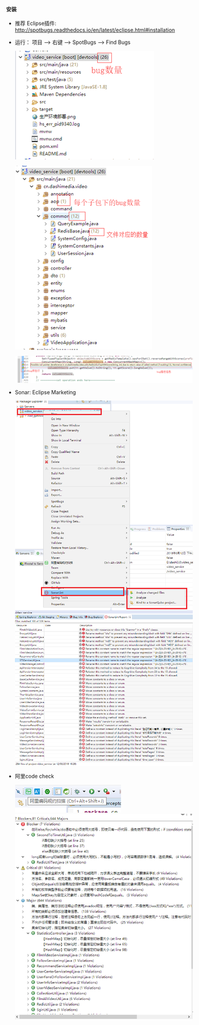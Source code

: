 #### 安装
- 推荐 Eclipse插件: http://spotbugs.readthedocs.io/en/latest/eclipse.html#installation
- 运行：
    项目 --> 右键 --> SpotBugs --> Find Bugs
    
    ![Spotbugs](./1-spotbugs.png)
    
    ![Spotbugs](./2-numbers.png)
    
    ![Spotbugs](./3-bugs-in-code-file.png)
    

- Sonar: Eclipse Marketing
    
    ![Spotbugs](./snoar-1.png)
    ![Spotbugs](./sonar-2.png)
    
- 阿里code check    

    ![Spotbugs](./ali-code-check.png)
    ![Spotbugs](./ali-code-check-rs.png)